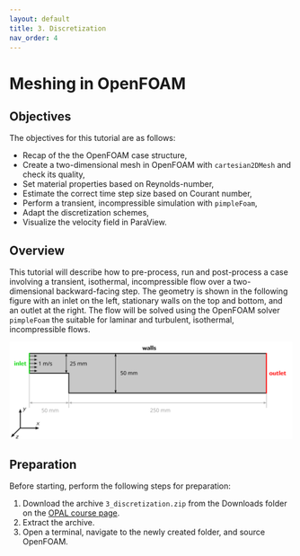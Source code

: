 ```yaml
---
layout: default
title: 3. Discretization
nav_order: 4
---
```


# Meshing in OpenFOAM

## Objectives

The objectives for this tutorial are as follows:

- Recap of the the OpenFOAM case structure,
- Create a two-dimensional mesh in OpenFOAM with `cartesian2DMesh` and check its quality,
- Set material properties based on Reynolds-number,
- Estimate the correct time step size based on Courant number,
- Perform a transient, incompressible simulation with `pimpleFoam`,
- Adapt the discretization schemes,
- Visualize the velocity field in ParaView.

## Overview

This tutorial will describe how to pre-process, run and post-process a case involving a transient, isothermal, incompressible flow over a two-dimensional backward-facing step. The geometry is shown in the following figure with an inlet on the left, stationary walls on the top and bottom, and an outlet at the right. The flow will be solved using the OpenFOAM solver `pimpleFoam` the suitable for laminar and turbulent, isothermal, incompressible flows.

![Backward-facing step case geometry](figures/backward-step-geometry.png)



## Preparation

Before starting, perform the following steps for preparation:
 1. Download the archive `3_discretization.zip` from the Downloads folder on the [OPAL course page](https://bildungsportal.sachsen.de/opal/auth/RepositoryEntry/19816513539).
 2. Extract the archive.
 3. Open a terminal, navigate to the newly created folder, and source OpenFOAM.
